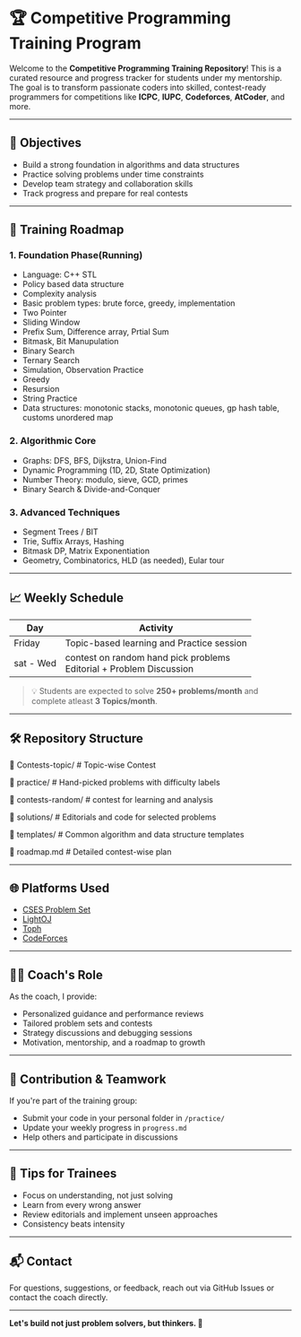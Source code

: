 # 🏆 Competitive Programming Training Program

Welcome to the **Competitive Programming Training Repository**! This is a curated resource and progress tracker for students under my mentorship. The goal is to transform passionate coders into skilled, contest-ready programmers for competitions like **ICPC**, **IUPC**, **Codeforces**, **AtCoder**, and more.

---

## 🚀 Objectives

- Build a strong foundation in algorithms and data structures  
- Practice solving problems under time constraints  
- Develop team strategy and collaboration skills  
- Track progress and prepare for real contests  

---

## 📅 Training Roadmap

### 1. **Foundation Phase(Running)**
- Language: C++ STL
- Policy based data structure
- Complexity analysis
- Basic problem types: brute force, greedy, implementation
- Two Pointer
- Sliding Window
- Prefix Sum, Difference array, Prtial Sum
- Bitmask, Bit Manupulation
- Binary Search
- Ternary Search
- Simulation, Observation Practice
- Greedy
- Resursion
- String Practice
- Data structures: monotonic stacks, monotonic queues, gp hash table, customs unordered map

### 2. **Algorithmic Core**
- Graphs: DFS, BFS, Dijkstra, Union-Find
- Dynamic Programming (1D, 2D, State Optimization)
- Number Theory: modulo, sieve, GCD, primes
- Binary Search & Divide-and-Conquer

### 3. **Advanced Techniques**
- Segment Trees / BIT
- Trie, Suffix Arrays, Hashing
- Bitmask DP, Matrix Exponentiation
- Geometry, Combinatorics, HLD (as needed), Eular tour

---

## 📈 Weekly Schedule

| Day | Activity |
|---|---|
| Friday   | Topic-based learning and Practice session |
| sat - Wed      | contest on random hand pick problems <br> Editorial + Problem Discussion |

> 💡 Students are expected to solve **250+ problems/month** and complete atleast **3 Topics/month**.

---

## 🛠️ Repository Structure

📁 Contests-topic/ # Topic-wise Contest

📁 practice/ # Hand-picked problems with difficulty labels

📁 contests-random/ # contest for learning and analysis

📁 solutions/ # Editorials and code for selected problems

📁 templates/ # Common algorithm and data structure templates

📄 roadmap.md # Detailed contest-wise plan



---

## 🌐 Platforms Used

- [CSES Problem Set](https://cses.fi/problemset/)
- [LightOJ](https://lightoj.com/home)
- [Toph](https://toph.co/)
- [CodeForces](https://codeforces.com/)

---

## 🧑‍🏫 Coach's Role

As the coach, I provide:
- Personalized guidance and performance reviews
- Tailored problem sets and contests
- Strategy discussions and debugging sessions
- Motivation, mentorship, and a roadmap to growth

---

## 🤝 Contribution & Teamwork

If you're part of the training group:
- Submit your code in your personal folder in `/practice/`
- Update your weekly progress in `progress.md`
- Help others and participate in discussions

---

## 🧠 Tips for Trainees

- Focus on understanding, not just solving
- Learn from every wrong answer
- Review editorials and implement unseen approaches
- Consistency beats intensity

---

## 📬 Contact

For questions, suggestions, or feedback, reach out via GitHub Issues or contact the coach directly.

---

**Let's build not just problem solvers, but thinkers. 💪**
